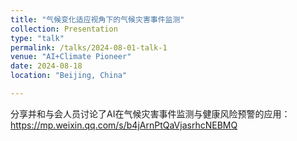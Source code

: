 ```yaml
---
title: "气候变化适应视角下的气候灾害事件监测"
collection: Presentation
type: "talk"
permalink: /talks/2024-08-01-talk-1
venue: "AI+Climate Pioneer"
date: 2024-08-18
location: "Beijing, China"

---
```


分享并和与会人员讨论了AI在气候灾害事件监测与健康风险预警的应用：https://mp.weixin.qq.com/s/b4jArnPtQaVjasrhcNEBMQ

